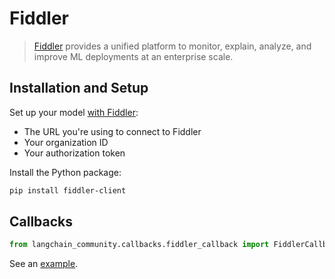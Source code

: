 # Fiddler

> [Fiddler](https://www.fiddler.ai/) provides a unified platform to monitor, explain, analyze,
> and improve ML deployments at an enterprise scale.

## Installation and Setup

Set up your model [with Fiddler](https://demo.fiddler.ai):

- The URL you're using to connect to Fiddler
- Your organization ID
- Your authorization token

Install the Python package:

```bash
pip install fiddler-client
```

## Callbacks

```python
from langchain_community.callbacks.fiddler_callback import FiddlerCallbackHandler
```

See an [example](/docs/integrations/callbacks/fiddler).
